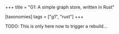 +++
title = "G1: A simple graph store, written in Rust"

[taxonomies]
tags = ["g1", "rust"]
+++

TODO: This is only here now to trigger a rebuild...

